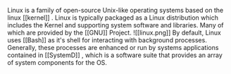 Linux is a family of open-source Unix-like operating systems based on the linux [[kernel]] .
Linux is typically packaged as a Linux distribution which includes the Kernel and supporting system software and libraries. Many of which are provided by the [[GNU]] Project.
![[linux.png]]
By default, Linux uses [[Bash]] as it's shell for interacting with background processes. Generally, these processes are enhanced or run by systems applications contained in [[SystemD]] , which is a software suite that provides an array of system components for the OS. 

